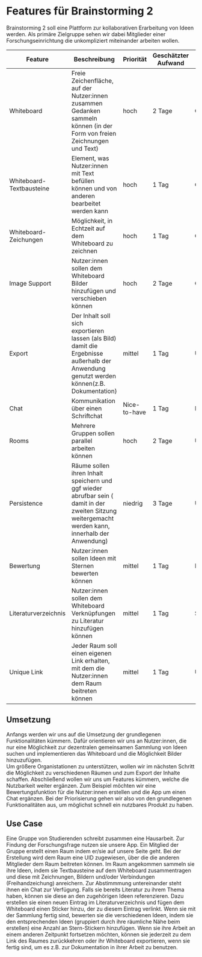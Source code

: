# Features für Brainstorming 2 

Brainstorming 2 soll eine Plattform zur kollaborativen Erarbeitung von Ideen werden. Als primäre Zielgruppe sehen wir dabei Mitglieder einer Forschungseinrichtung die unkompliziert miteinander arbeiten wollen. 

| Feature | Beschreibung | Priorität | Geschätzter Aufwand | Betroffene Schichten |
|-|-|-|-|-|
| Whiteboard | Freie Zeichenfläche, auf der Nutzer:innen zusammen Gedanken sammeln können (in der Form von freien Zeichnungen und Text)   | hoch | 2 Tage  | Core  |
| Whiteboard-Textbausteine | Element, was Nutzer:innen mit Text befüllen können und von anderen bearbeitet werden kann  | hoch | 1 Tag | Core |
| Whiteboard-Zeichungen | Möglichkeit, in Echtzeit auf dem Whiteboard zu zeichnen | hoch | 1 Tag | Core |
| Image Support  | Nutzer:innen sollen dem Whiteboard Bilder hinzufügen und verschieben können   | hoch | 2 Tage  | Core |
| Export | Der Inhalt soll sich exportieren lassen (als Bild) damit die Ergebnisse außerhalb der Anwendung genutzt werden können(z.B. Dokumentation)   | mittel | 1 Tag  | Usability  |
| Chat | Kommunikation über einen Schriftchat  | Nice-to-have  | 1 Tag  | Kommunikation  |
| Rooms | Mehrere Gruppen sollen parallel arbeiten können  | hoch | 2 Tage  | Usability |
| Persistence | Räume sollen ihren Inhalt speichern und ggf wieder abrufbar sein ( damit in der zweiten Sitzung weitergemacht werden kann, innerhalb der Anwendung)   | niedrig | 3 Tage  | Usability  |
| Bewertung | Nutzer:innen sollen Ideen mit Sternen bewerten können  |  mittel | 1 Tag  | Kommunikation  |
| Literaturverzeichnis | Nutzer:innen sollen dem Whiteboard Verknüpfungen zu Literatur hinzufügen können | mittel | 1 Tag | Spezifizierung |
| Unique Link | Jeder Raum soll einen eigenen Link erhalten, mit dem die Nutzer:innen dem Raum beitreten können | mittel | 1 Tag | Usability |

## Umsetzung 

Anfangs werden wir uns auf die Umsetzung der grundlegenen Funktionalitäten kümmern. Dafür orientieren wir uns an Nutzer:innen, die nur eine Möglichkeit zur dezentralen gemeinsamen Sammlung von Ideen suchen und implementieren das Whiteboard und die Möglichkeit Bilder hinzuzufügen.  
Um größere Organistationen zu unterstützen, wollen wir im nächsten Schritt die Möglichkeit zu verschiedenen Räumen und zum Export der Inhalte schaffen. 
Abschließend wollen wir uns um Features kümmern, welche die Nutzbarkeit weiter ergänzen. Zum Beispiel möchten wir eine Bewertungsfunktion für die Nutzer:innen erstellen und die App um einen Chat ergänzen. 
Bei der Priorisierung gehen wir also von den grundlegenen Funktionalitäten aus, um möglichst schnell ein nutzbares Produkt zu haben. 

## Use Case
Eine Gruppe von Studierenden schreibt zusammen eine Hausarbeit. Zur Findung der Forschungsfrage nutzen sie unsere App. Ein Mitglied der Gruppe erstellt einen Raum indem er/sie auf unsere Seite geht. Bei der Erstellung wird dem Raum eine UID zugewiesen, über die die anderen Mitglieder dem Raum beitreten können. Im Raum angekommen sammeln sie ihre Ideen, indem sie Textbausteine auf dem Whiteboard zusammentragen und diese mit Zeichnungen, Bildern und/oder Verbindungen (Freihandzeichung) anreichern. Zur Abstimmmung untereinander steht ihnen ein Chat zur Verfügung. Falls sie bereits Literatur zu ihrem Thema haben, können sie diese an den zugehörigen Ideen referenzieren. Dazu erstellen sie einen neuen Eintrag im Literaturverzeichnis und fügen dem Whiteboard einen Sticker hinzu, der zu diesem Eintrag verlinkt. Wenn sie mit der Sammlung fertig sind, bewerten sie die verschiedenen Ideen, indem sie den entsprechenden Ideen (gruppiert durch ihre räumliche Nähe beim erstellen) eine Anzahl an Stern-Stickern hinzufügen. Wenn sie ihre Arbeit an einem anderen Zeitpunkt fortsetzen möchten, können sie jederzeit zu dem Link des Raumes zurückkehren oder ihr Whiteboard exportieren, wenn sie fertig sind, um es z.B. zur Dokumentation in ihrer Arbeit zu benutzen. 
